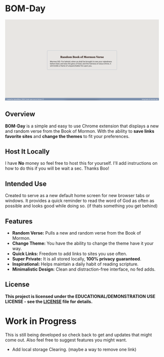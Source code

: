 # BOM-Day
![example](./Images/example.png)

## Overview
**BOM-Day** is a simple and easy to use Chrome extension that displays a new and random verse from the Book of Mormon. With the ability to **save links favorite sites** and **change the themes** to fit your preferences.

## Host It Locally  
I have **No** money so feel free to host this for yourself. I'll add instructions on how to do this if you will be wait a sec. Thanks Boo!

## Intended Use
Created to serve as a new default home screen for new browser tabs or windows. It provides a quick reminder to read the word of God as often as possible and looks good while doing so. (if thats something you get behind)

## Features
- **Random Verse:** Pulls a new and random verse from the Book of Mormon.
- **Change Theme:** You have the ability to change the theme have it your way.
- **Quick Links:** Freedom to add links to sites you use often.
- **Super Private:** It is all stored locally, **100% privacy guaranteed**.
- **Inspirational:** Helps maintain a daily habit of reading scripture.
- **Minimalistic Design:** Clean and distraction-free interface, no fed adds.


## License
**This project is licensed under the EDUCATIONAL/DEMONSTRATION USE LICENSE - see the [LICENSE](./LICENSE.txt) file for details.**

# Work in Progress
This is still being developed so check back to get and updates that might come out. Also feel free to suggest features you might want.

- Add local storage Clearing. (maybe a way to remove one link)

